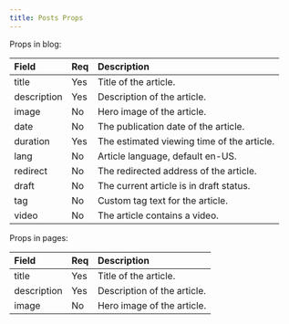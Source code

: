 ```yaml
---
title: Posts Props
---
```


Props in blog:

| Field       | Req  | Description                                |
| :---------- | :--- | :----------------------------------------- |
| title       | Yes  | Title of the article.                      |
| description | Yes  | Description of the article.                |
| image       | No   | Hero image of the article.                 |
| date        | No   | The publication date of the article.       |
| duration    | Yes   | The estimated viewing time of the article. |
| lang        | No   | Article language, default en-US.           |
| redirect    | No   | The redirected address of the article.     |
| draft       | No   | The current article is in draft status.    |
| tag         | No   | Custom tag text for the article.           |
| video       | No   | The article contains a video.              |

Props in pages:

| Field       | Req  | Description                                          |
| :---------- | :--- | :--------------------------------------------------- |
| title       | Yes  | Title of the article.                      |
| description | Yes  | Description of the article.                |
| image       | No   | Hero image of the article.                 |
